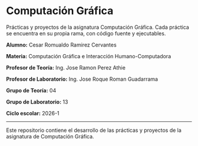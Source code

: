 # Computación Gráfica
Prácticas y proyectos de la asignatura Computación Gráfica. Cada práctica se encuentra en su propia rama, con código fuente y ejecutables.

**Alumno:** Cesar Romualdo Ramirez Cervantes  

**Materia:** Computación Gráfica e Interacción Humano-Computadora 

**Profesor de Teoría:** Ing. Jose Ramon Perez Athie

**Profesor de Laboratorio:** Ing. Jose Roque Roman Guadarrama 

**Grupo de Teoría:** 04

**Grupo de Laboratorio:** 13  

**Ciclo escolar:** 2026-1

---
Este repositorio contiene el desarrollo de las prácticas y proyectos de la asignatura de Computación Gráfica.
